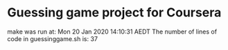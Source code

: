 # Guessing game project for Coursera
make was run at:
Mon 20 Jan 2020 14:10:31 AEDT
The number of lines of code in guessinggame.sh is:
37
